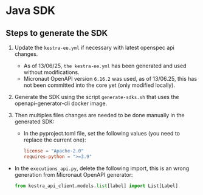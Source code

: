 # Java SDK

## Steps to generate the SDK

1. Update the `kestra-ee.yml` if necessary with latest openspec api changes.

   - As of 13/06/25, `the kestra-ee.yml` has been generated and used without modifications.
   - Micronaut OpenAPI version `6.16.2` was used, as of 13/06.25, this has not been committed into the core yet (only modified locally).
2. Generate the SDK using the script `generate-sdks.sh` that uses the openapi-generator-cli docker image.

3. Then multiples files changes are needed to be done manually in the generated SDK:
   - In the pyproject.toml file, set the following values (you need to replace the current one):
     ```toml
     license = "Apache-2.0"
     requires-python = ">=3.9"
     ```
  - In the `executions_api.py`, delete the following import, this is an wrong generation from Micronaut OpenAPI generator:
    ```python
    from kestra_api_client.models.list[label] import List[Label]
    ```